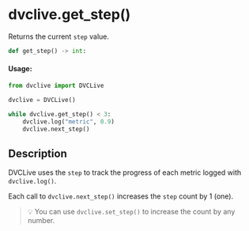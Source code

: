 # dvclive.get_step()

Returns the current `step` value.

```py
def get_step() -> int:
```

#### Usage:

```py
from dvclive import DVCLive

dvclive = DVCLive()

while dvclive.get_step() < 3:
    dvclive.log("metric", 0.9)
    dvclive.next_step()
```

## Description

DVCLive uses the `step` to track the progress of each metric logged with
`dvclive.log()`.

Each call to `dvclive.next_step()` increases the `step` count by 1 (one).

> 💡 You can use `dvclive.set_step()` to increase the count by any number.
